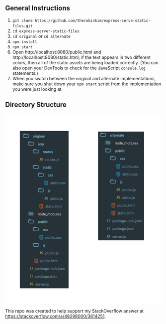 ## General Instructions

1. `git clone https://github.com/therobinkim/express-serve-static-files.git`
2. `cd express-server-static-files`
3. `cd original` or `cd alternate`
4. `npm install`
5. `npm start`
6. Open http://localhost:8080/public.html and http://localhost:8080/static.html; if the text appears in two different colors, then all of the static assets are being loaded correctly. (You can also open your DevTools to check for the JavaScript `console.log` statements.)
7. When you switch between the original and alternate implementations, make sure you shut down your `npm start` script from the implementation you were just looking at.

## Directory Structure

![directory structure of original vs alternate implementations](https://github.com/therobinkim/express-serve-static-files/blob/master/directory-structure.png)

This repo was created to help support my StackOverflow answer at https://stackoverflow.com/a/48298000/3814251.